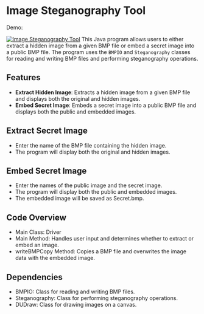 # Image Steganography Tool

Demo:

[![Image Steganography Tool](https://img.youtube.com/vi/465CsW1IRT0/0.jpg)](https://www.youtube.com/watch?v=465CsW1IRT0)
This Java program allows users to either extract a hidden image from a given BMP file or embed a secret image into a public BMP file. The program uses the `BMPIO` and `Steganography` classes for reading and writing BMP files and performing steganography operations.

## Features

- **Extract Hidden Image**: Extracts a hidden image from a given BMP file and displays both the original and hidden images.
- **Embed Secret Image**: Embeds a secret image into a public BMP file and displays both the public and embedded images.

## Extract Secret Image
- Enter the name of the BMP file containing the hidden image.
- The program will display both the original and hidden images.
## Embed Secret Image
- Enter the names of the public image and the secret image.
- The program will display both the public and embedded images.
- The embedded image will be saved as Secret<PublicImageName>.bmp.
## **Code Overview**
- Main Class: Driver
- Main Method: Handles user input and determines whether to extract or embed an image.
- writeBMPCopy Method: Copies a BMP file and overwrites the image data with the embedded image.
## **Dependencies**
- BMPIO: Class for reading and writing BMP files.
- Steganography: Class for performing steganography operations.
- DUDraw: Class for drawing images on a canvas.
